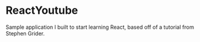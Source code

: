 # ReactYoutube

Sample application I built to start learning React, based off of a tutorial from Stephen Grider. 